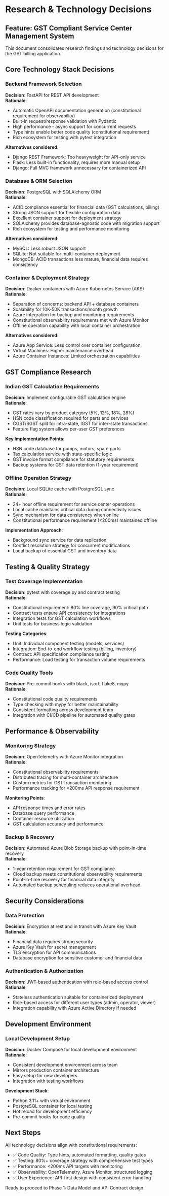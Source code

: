 # Research & Technology Decisions
## Feature: GST Compliant Service Center Management System

This document consolidates research findings and technology decisions for the GST billing application.

## Core Technology Stack Decisions

### Backend Framework Selection

**Decision**: FastAPI for REST API development  
**Rationale**: 
- Automatic OpenAPI documentation generation (constitutional requirement for observability)
- Built-in request/response validation with Pydantic
- High performance - async support for concurrent requests
- Type hints enable better code quality (constitutional requirement)
- Rich ecosystem for testing with pytest integration

**Alternatives considered**:
- Django REST Framework: Too heavyweight for API-only service
- Flask: Less built-in functionality, requires more manual setup
- Django: Full MVC framework unnecessary for containerized API

### Database & ORM Selection

**Decision**: PostgreSQL with SQLAlchemy ORM  
**Rationale**:
- ACID compliance essential for financial data (GST calculations, billing)
- Strong JSON support for flexible configuration data
- Excellent container support for deployment strategy
- SQLAlchemy provides database-agnostic code with migration support
- Rich ecosystem for testing and performance monitoring

**Alternatives considered**:
- MySQL: Less robust JSON support
- SQLite: Not suitable for multi-container deployment
- MongoDB: ACID transactions less mature, financial data requires consistency

### Container & Deployment Strategy

**Decision**: Docker containers with Azure Kubernetes Service (AKS)  
**Rationale**:
- Separation of concerns: backend API + database containers
- Scalability for 10K-50K transactions/month growth
- Azure integration for backup and monitoring requirements
- Constitutional observability requirements met with Azure Monitor
- Offline operation capability with local container orchestration

**Alternatives considered**:
- Azure App Service: Less control over container configuration
- Virtual Machines: Higher maintenance overhead
- Azure Container Instances: Limited orchestration capabilities

## GST Compliance Research

### Indian GST Calculation Requirements

**Decision**: Implement configurable GST calculation engine  
**Rationale**:
- GST rates vary by product category (5%, 12%, 18%, 28%)
- HSN code classification required for parts and services
- CGST/SGST split for intra-state, IGST for inter-state transactions
- Feature flag system allows per-user GST preferences

**Key Implementation Points**:
- HSN code database for pumps, motors, spare parts
- Tax calculation service with state-specific logic
- GST invoice format compliance for statutory requirements
- Backup systems for GST data retention (1-year requirement)

### Offline Operation Strategy

**Decision**: Local SQLite cache with PostgreSQL sync  
**Rationale**:
- 24+ hour offline requirement for service center operations
- Local cache maintains critical data during connectivity issues
- Sync mechanism for data consistency when online
- Constitutional performance requirement (<200ms) maintained offline

**Implementation Approach**:
- Background sync service for data replication
- Conflict resolution strategy for concurrent modifications
- Local backup of essential GST and inventory data

## Testing & Quality Strategy

### Test Coverage Implementation

**Decision**: pytest with coverage.py and contract testing  
**Rationale**:
- Constitutional requirement: 80% line coverage, 90% critical path
- Contract tests ensure API consistency for integrations
- Integration tests for GST calculation workflows
- Unit tests for business logic validation

**Testing Categories**:
- Unit: Individual component testing (models, services)
- Integration: End-to-end workflow testing (billing, inventory)
- Contract: API specification compliance testing
- Performance: Load testing for transaction volume requirements

### Code Quality Tools

**Decision**: Pre-commit hooks with black, isort, flake8, mypy  
**Rationale**:
- Constitutional code quality requirements
- Type checking with mypy for better maintainability
- Consistent formatting across development team
- Integration with CI/CD pipeline for automated quality gates

## Performance & Observability

### Monitoring Strategy

**Decision**: OpenTelemetry with Azure Monitor integration  
**Rationale**:
- Constitutional observability requirements
- Distributed tracing for multi-container architecture
- Custom metrics for GST transaction monitoring
- Performance tracking for <200ms API response requirement

**Monitoring Points**:
- API response times and error rates
- Database query performance
- Container resource utilization
- GST calculation accuracy and performance

### Backup & Recovery

**Decision**: Automated Azure Blob Storage backup with point-in-time recovery  
**Rationale**:
- 1-year retention requirement for GST compliance
- Cloud backup meets constitutional observability requirements
- Point-in-time recovery for financial data integrity
- Automated backup scheduling reduces operational overhead

## Security Considerations

### Data Protection

**Decision**: Encryption at rest and in transit with Azure Key Vault  
**Rationale**:
- Financial data requires strong security
- Azure Key Vault for secret management
- TLS encryption for API communications
- Database encryption for sensitive customer and financial data

### Authentication & Authorization

**Decision**: JWT-based authentication with role-based access control  
**Rationale**:
- Stateless authentication suitable for containerized deployment
- Role-based access for different user types (admin, operator, viewer)
- Integration capability with Azure Active Directory if needed

## Development Environment

### Local Development Setup

**Decision**: Docker Compose for local development environment  
**Rationale**:
- Consistent development environment across team
- Mirrors production container architecture
- Easy setup for new developers
- Integration with testing workflows

**Development Stack**:
- Python 3.11+ with virtual environment
- PostgreSQL container for local testing
- Hot reload for development efficiency
- Pre-commit hooks for code quality

## Next Steps

All technology decisions align with constitutional requirements:
- ✅ Code Quality: Type hints, automated formatting, quality gates
- ✅ Testing: 80%+ coverage strategy with comprehensive test types
- ✅ Performance: <200ms API targets with monitoring
- ✅ Observability: OpenTelemetry, Azure Monitor, structured logging
- ✅ User Experience: API-first design with consistent error handling

Ready to proceed to Phase 1: Data Model and API Contract design.